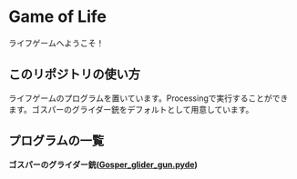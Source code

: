 # Game of Life
ライフゲームへようこそ！

## このリポジトリの使い方
ライフゲームのプログラムを置いています。Processingで実行することができます。ゴスパーのグライダー銃をデフォルトとして用意しています。

## プログラムの一覧
**ゴスパーのグライダー銃([Gosper_glider_gun.pyde](Gosper_glider_gun.pyde))**
